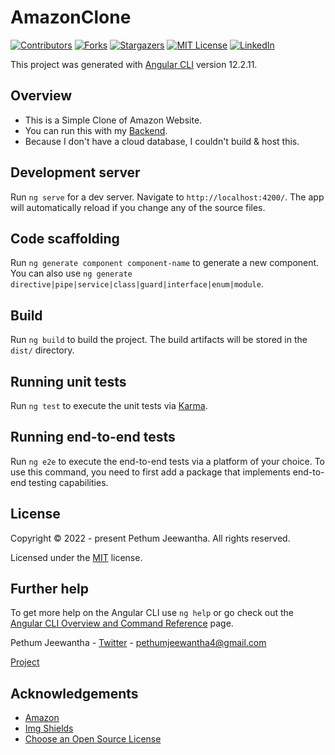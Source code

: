 # AmazonClone

[![Contributors][contributors-shield]][contributors-url]
[![Forks][forks-shield]][forks-url]
[![Stargazers][stars-shield]][stars-url]
[![MIT License][license-shield]][license-url]
[![LinkedIn][linkedin-shield]][linkedin-url]

This project was generated with [Angular CLI](https://github.com/angular/angular-cli) version 12.2.11.

## Overview

* This is a Simple Clone of Amazon Website.
* You can run this with my [Backend](https://github.com/Pethum-Jeewantha/express-amazon-clone-api).
* Because I don't have a cloud database, I couldn't build & host this.

## Development server

Run `ng serve` for a dev server. Navigate to `http://localhost:4200/`. The app will automatically reload if you change
any of the source files.

## Code scaffolding

Run `ng generate component component-name` to generate a new component. You can also
use `ng generate directive|pipe|service|class|guard|interface|enum|module`.

## Build

Run `ng build` to build the project. The build artifacts will be stored in the `dist/` directory.

## Running unit tests

Run `ng test` to execute the unit tests via [Karma](https://karma-runner.github.io).

## Running end-to-end tests

Run `ng e2e` to execute the end-to-end tests via a platform of your choice. To use this command, you need to first add a
package that implements end-to-end testing capabilities.

## License

Copyright &copy; 2022 - present Pethum Jeewantha. All rights reserved.

Licensed under the [MIT](LICENSE.txt) license.

## Further help

To get more help on the Angular CLI use `ng help` or go check out
the [Angular CLI Overview and Command Reference](https://angular.io/cli) page.

Pethum Jeewantha - [Twitter](https://twitter.com/JeewanthaPethum?s=08) - pethumjeewantha4@gmail.com

[Project](https://github.com/Pethum-Jeewantha/angular-amazon-clone-lite)

## Acknowledgements

* [Amazon](https://www.amazon.com)
* [Img Shields](https://shields.io)
* [Choose an Open Source License](https://choosealicense.com)

[contributors-shield]: https://img.shields.io/github/contributors/Pethum-Jeewantha/angular-amazon-clone-lite.svg?style=for-the-badge

[contributors-url]: https://https://github.com/Pethum-Jeewantha/angular-amazon-clone-lite/graphs/contributors

[forks-shield]: https://img.shields.io/github/forks/Pethum-Jeewantha/angular-amazon-clone-lite.svg?style=for-the-badge

[forks-url]: https://github.com/Pethum-Jeewantha/angular-amazon-clone-lite/network/members

[stars-shield]: https://img.shields.io/github/stars/Pethum-Jeewantha/angular-amazon-clone-lite.svg?style=for-the-badge

[stars-url]: https://https://github.com/Pethum-Jeewantha/angular-amazon-clone-lite/stargazers

[license-shield]: https://img.shields.io/github/license/Pethum-Jeewantha/angular-amazon-clone-lite.svg?style=for-the-badge

[license-url]: https://https://github.com/Pethum-Jeewantha/angular-amazon-clone-lite/blob/master/LICENSE

[linkedin-shield]: https://img.shields.io/badge/-LinkedIn-black.svg?style=for-the-badge&logo=linkedin&colorB=555

[linkedin-url]: https://www.linkedin.com/in/pethum-jeewantha-7b70aa1b1


